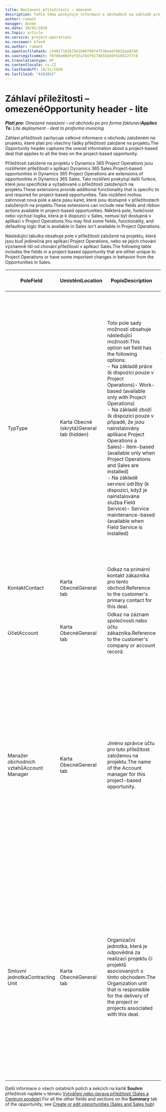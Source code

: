 ```yaml
---
title: Nastavení příležitosti – omezené
description: Tohle téma poskytuje informace o obchodech na základě projektu a řádkách příležitosti na základě projektu.
author: rumant
manager: Annbe
ms.date: 10/01/2020
ms.topic: article
ms.service: project-operations
ms.reviewer: kfend
ms.author: rumant
ms.openlocfilehash: c34817181b75b1b0079974f536e4d7b032ae87dd
ms.sourcegitcommit: f6f86e80dfef15a7b5f9174b55dddf410522f7c8
ms.translationtype: HT
ms.contentlocale: cs-CZ
ms.lasthandoff: 10/31/2020
ms.locfileid: "4181022"
---
```

# <a name="opportunity-header---lite"></a><span data-ttu-id="9b1d0-103">Záhlaví příležitosti – omezené</span><span class="sxs-lookup"><span data-stu-id="9b1d0-103">Opportunity header - lite</span></span>

<span data-ttu-id="9b1d0-104">_**Platí pro:** Omezené nasazení – od obchodu po pro forma fakturaci_</span><span class="sxs-lookup"><span data-stu-id="9b1d0-104">_**Applies To:** Lite deployment - deal to proforma invoicing_</span></span>

<span data-ttu-id="9b1d0-105">Záhlaví příležitosti zachycuje celkové informace o obchodu založeném na projektu, které platí pro všechny řádky příležitosti založené na projektu.</span><span class="sxs-lookup"><span data-stu-id="9b1d0-105">The Opportunity header captures the overall information about a project-based deal that applies to all the lines on the project-based opportunity.</span></span>

<span data-ttu-id="9b1d0-106">Příležitosti založené na projektu v Dynamics 365 Project Operations jsou rozšířením příležitostí v aplikaci Dynamics 365 Sales.</span><span class="sxs-lookup"><span data-stu-id="9b1d0-106">Project-based opportunities in Dynamics 365 Project Operations are extensions of opportunities in Dynamics 365 Sales.</span></span> <span data-ttu-id="9b1d0-107">Tato rozšíření poskytují další funkce, které jsou specifické a vyžadované u příležitostí založených na projektu.</span><span class="sxs-lookup"><span data-stu-id="9b1d0-107">These extensions provide additional functionality that is specific to and required for project-based opportunities.</span></span> <span data-ttu-id="9b1d0-108">Tato rozšíření mohou zahrnovat nová pole a akce pásu karet, které jsou dostupné v příležitostech založených na projektu.</span><span class="sxs-lookup"><span data-stu-id="9b1d0-108">These extensions can include new fields and ribbon actions available in project-based opportunities.</span></span> <span data-ttu-id="9b1d0-109">Některá pole, funkčnost nebo výchozí logika, která je k dispozici v Sales, nemusí být dostupná v aplikaci v Project Operations.</span><span class="sxs-lookup"><span data-stu-id="9b1d0-109">You may find some fields, functionality, and defaulting logic that is available in Sales isn't available in Project Operations.</span></span>

<span data-ttu-id="9b1d0-110">Následující tabulka obsahuje pole v příležitosti založené na projektu, která jsou buď jedinečná pro aplikaci Project Operations, nebo se jejich chování významně liší od chování příležitostí v aplikaci Sales.</span><span class="sxs-lookup"><span data-stu-id="9b1d0-110">The following table includes the fields in a project-based opportunity that are either unique to Project Operations or have some important changes in behavior from the Opportunities in Sales.</span></span>

| <span data-ttu-id="9b1d0-111">**Pole**</span><span class="sxs-lookup"><span data-stu-id="9b1d0-111">**Field**</span></span> | <span data-ttu-id="9b1d0-112">**Umístění**</span><span class="sxs-lookup"><span data-stu-id="9b1d0-112">**Location**</span></span> | <span data-ttu-id="9b1d0-113">**Popis**</span><span class="sxs-lookup"><span data-stu-id="9b1d0-113">**Description**</span></span> | <span data-ttu-id="9b1d0-114">**Dopad na příjem dat**</span><span class="sxs-lookup"><span data-stu-id="9b1d0-114">**Downstream impact**</span></span> |
| --- | --- | --- | --- |
| <span data-ttu-id="9b1d0-115">Typ</span><span class="sxs-lookup"><span data-stu-id="9b1d0-115">Type</span></span> | <span data-ttu-id="9b1d0-116">Karta Obecné (skrytá)</span><span class="sxs-lookup"><span data-stu-id="9b1d0-116">General tab (hidden)</span></span> | <span data-ttu-id="9b1d0-117">Toto pole sady možností obsahuje následující možnosti:</span><span class="sxs-lookup"><span data-stu-id="9b1d0-117">This option set field has the following options:</span></span></br><span data-ttu-id="9b1d0-118">- Na základě práce (k dispozici pouze v Project Operations)</span><span class="sxs-lookup"><span data-stu-id="9b1d0-118">- Work-based (available only with Project Operations)</span></span></br><span data-ttu-id="9b1d0-119">- Na základě zboží (k dispozici pouze v případě, že jsou nainstalovány aplikace Project Operations a Sales)</span><span class="sxs-lookup"><span data-stu-id="9b1d0-119">- Item-based (available only when Project Operations and Sales are installed)</span></span></br><span data-ttu-id="9b1d0-120">- Na základě servisní údržby (k dispozici, když je nainstalována služba Field Service)</span><span class="sxs-lookup"><span data-stu-id="9b1d0-120">- Service maintenance-based (available when Field Service is installed)</span></span> | <span data-ttu-id="9b1d0-121">Když použijete aplikaci Project Operations, hodnota tohoto pole se automaticky nastaví na **Na základě práce**, takže příležitost je klasifikována jako projektová.</span><span class="sxs-lookup"><span data-stu-id="9b1d0-121">When you use Project Operations, this field value is automatically set to **Work-based** which classifies the Opportunity as project-based.</span></span> <span data-ttu-id="9b1d0-122">Příležitost by měla být založená na projektu, aby byla povolena všechna rozšíření a funkce specifické pro projekt v procesu následného prodeje pro tento obchod.</span><span class="sxs-lookup"><span data-stu-id="9b1d0-122">An Opportunity should be project-based to enable all project-specific extensions and functionality in the downstream sales process for this deal.</span></span> |
| <span data-ttu-id="9b1d0-123">Kontakt</span><span class="sxs-lookup"><span data-stu-id="9b1d0-123">Contact</span></span> | <span data-ttu-id="9b1d0-124">Karta Obecné</span><span class="sxs-lookup"><span data-stu-id="9b1d0-124">General tab</span></span> | <span data-ttu-id="9b1d0-125">Odkaz na primární kontakt zákazníka pro tento obchod.</span><span class="sxs-lookup"><span data-stu-id="9b1d0-125">Reference to the customer's primary contact for this deal.</span></span> | |
| <span data-ttu-id="9b1d0-126">Účet</span><span class="sxs-lookup"><span data-stu-id="9b1d0-126">Account</span></span> | <span data-ttu-id="9b1d0-127">Karta Obecné</span><span class="sxs-lookup"><span data-stu-id="9b1d0-127">General tab</span></span> | <span data-ttu-id="9b1d0-128">Odkaz na záznam společnosti nebo účtu zákazníka.</span><span class="sxs-lookup"><span data-stu-id="9b1d0-128">Reference to the customer's company or account record.</span></span> | |
| <span data-ttu-id="9b1d0-129">Manažer obchodních vztahů</span><span class="sxs-lookup"><span data-stu-id="9b1d0-129">Account Manager</span></span> | <span data-ttu-id="9b1d0-130">Karta Obecné</span><span class="sxs-lookup"><span data-stu-id="9b1d0-130">General tab</span></span> | <span data-ttu-id="9b1d0-131">Jméno správce účtu pro tuto příležitost založenou na projektu.</span><span class="sxs-lookup"><span data-stu-id="9b1d0-131">The name of the Account manager for this project-based opportunity.</span></span> | <span data-ttu-id="9b1d0-132">Manažer obchodních vztahů je zodpovědný za řízení vztahu se zákazníkem až do dokončení tohoto projektu.</span><span class="sxs-lookup"><span data-stu-id="9b1d0-132">The Account manager is responsible for managing the relationship with the customer through the completion of this project.</span></span> <span data-ttu-id="9b1d0-133">Smluvní jednotka je nastavena na výchozí hodnoty na základě záznamu rezervovatelného zdroje svázaného se správcem účtu.</span><span class="sxs-lookup"><span data-stu-id="9b1d0-133">Based on the bookable resource record tied to the Account manager, the contracting unit is defaulted.</span></span> |
| <span data-ttu-id="9b1d0-134">Smluvní jednotka</span><span class="sxs-lookup"><span data-stu-id="9b1d0-134">Contracting Unit</span></span> | <span data-ttu-id="9b1d0-135">Karta Obecné</span><span class="sxs-lookup"><span data-stu-id="9b1d0-135">General tab</span></span> | <span data-ttu-id="9b1d0-136">Organizační jednotka, která je odpovědná za realizaci projektu či projektů asociovaných s tímto obchodem.</span><span class="sxs-lookup"><span data-stu-id="9b1d0-136">The Organization unit that is responsible for the delivery of the project or projects associated with this deal.</span></span> | <span data-ttu-id="9b1d0-137">Smluvní jednotka je divize společnosti, která dokončí projekty po uzavření obchodu.</span><span class="sxs-lookup"><span data-stu-id="9b1d0-137">The contracting unit is the division of the company that will complete the project(s) after the deal is closed.</span></span> <span data-ttu-id="9b1d0-138">Každá smluvní jednotka má měnu a tato měna se používá k vykazování odhadovaných a skutečných nákladů vzniklých během projektu.</span><span class="sxs-lookup"><span data-stu-id="9b1d0-138">Every contracting unit has a currency, and this currency is used to report estimated and actual costs incurred during the project.</span></span> |

<span data-ttu-id="9b1d0-139">Další informace o všech ostatních polích a sekcích na kartě **Souhrn** příležitosti najdete v tématu [Vytváření nebo úprava příležitostí (Sales a Centrum prodeje)](https://docs.microsoft.com/dynamics365/sales-enterprise/create-edit-opportunity-sales).</span><span class="sxs-lookup"><span data-stu-id="9b1d0-139">For all the other fields and sections on the **Summary** tab of the opportunity, see [Create or edit opportunities (Sales and Sales hub)](https://docs.microsoft.com/dynamics365/sales-enterprise/create-edit-opportunity-sales)</span></span>
